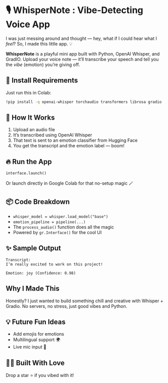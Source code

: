 # 🎙️ WhisperNote : Vibe-Detecting Voice App

I was just messing around and thought — hey, what if I could hear what I *feel*? So, I made this little app. 💡

**WhisperNote** is a playful mini app built with Python, OpenAI Whisper, and GradIO. Upload your voice note — it’ll transcribe your speech and tell you the *vibe* (emotion) you’re giving off.

## 💾 Install Requirements

Just run this in Colab:

```bash
!pip install -q openai-whisper torchaudio transformers librosa gradio
```

## 🚀 How It Works

1. Upload an audio file
2. It’s transcribed using OpenAI Whisper
3. That text is sent to an emotion classifier from Hugging Face
4. You get the transcript and the emotion label — boom!

## 🔥 Run the App

```python
interface.launch()
```

Or launch directly in Google Colab for that no-setup magic 🪄

## 📦 Code Breakdown

* `whisper_model = whisper.load_model("base")`
* `emotion_pipeline = pipeline(...)`
* The `process_audio()` function does all the magic
* Powered by `gr.Interface()` for the cool UI

## ✨ Sample Output

```
Transcript:
I’m really excited to work on this project!

Emotion: joy (Confidence: 0.98)
```

## Why I Made This

Honestly? I just wanted to build something chill and creative with Whisper + Gradio. No servers, no stress, just good vibes and Python.

## 💡 Future Fun Ideas

* Add emojis for emotions 
* Multilingual support 🌍
* Live mic input 🎤

## 🧑‍💻 Built With Love

Drop a star ⭐ if you vibed with it!
